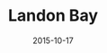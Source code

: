---
title: Landon Bay
description: A campground, ecological reserve and lookout with a view.
permalink: /posts/landon-bay/
date: 2015-10-17
tagz:
 - eastern ontario
 - things to do
---